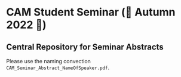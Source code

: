 # CAM Student Seminar (🌇 Autumn 2022 🌆)

## Central Repository for Seminar Abstracts

Please use the naming convection `CAM_Seminar_Abstract_NameOfSpeaker.pdf`.